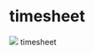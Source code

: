 timesheet
=========
<a href="https://codeclimate.com/github/shivashankarrails/timesheet"><img src="https://codeclimate.com/badge.png" /></a>
timesheet
